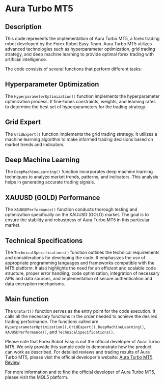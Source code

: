 # Aura Turbo MT5

## Description
This code represents the implementation of Aura Turbo MT5, a forex trading robot developed by the Forex Robot Easy Team. Aura Turbo MT5 utilizes advanced technologies such as hyperparameter optimization, grid trading strategy, and deep machine learning to provide optimal forex trading with artificial intelligence.

The code consists of several functions that perform different tasks:

## Hyperparameter Optimization
The `HyperparameterOptimization()` function implements the hyperparameter optimization process. It fine-tunes constraints, weights, and learning rates to determine the best set of hyperparameters for the trading strategy.

## Grid Expert
The `GridExpert()` function implements the grid trading strategy. It utilizes a machine learning algorithm to make informed trading decisions based on market trends and indicators.

## Deep Machine Learning
The `DeepMachineLearning()` function incorporates deep machine learning techniques to analyze market trends, patterns, and indicators. This analysis helps in generating accurate trading signals.

## XAUUSD (GOLD) Performance
The `XAUUSDPerformance()` function conducts thorough testing and optimization specifically on the XAUUSD (GOLD) market. The goal is to ensure the stability and robustness of Aura Turbo MT5 in this particular market.

## Technical Specifications
The `TechnicalSpecifications()` function outlines the technical requirements and considerations for developing the code. It emphasizes the use of appropriate programming languages and frameworks compatible with the MT5 platform. It also highlights the need for an efficient and scalable code structure, proper error handling, code optimization, integration of necessary APIs and data sources, and implementation of secure authentication and data encryption mechanisms.

## Main function
The `OnStart()` function serves as the entry point for the code execution. It calls all the necessary functions in the order needed to achieve the desired trading performance. The functions called are `HyperparameterOptimization()`, `GridExpert()`, `DeepMachineLearning()`, `XAUUSDPerformance()`, and `TechnicalSpecifications()`.

Please note that Forex Robot Easy is not the official developer of Aura Turbo MT5. We only provide this sample code to demonstrate how the product can work as described. For detailed reviews and trading results of Aura Turbo MT5, please visit the official developer's website: [Aura Turbo MT5 Review](https://forexroboteasy.com/forex-robot-review/aura-turbo-mt5-review-optimal-forex-trading-with-ai/).

For more information and to find the official developer of Aura Turbo MT5, please visit the MQL5 platform.
